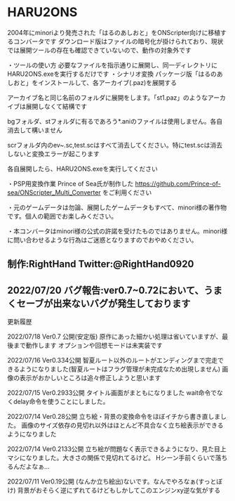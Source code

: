 # HARU2ONS
2004年にminoriより発売された「はるのあしおと」をONScripter向けに移植するコンバータです
ダウンロード版はファイルの暗号化が掛けられており、現状では展開ツールの存在も確認できていないので、動作の対象外です

・ツールの使い方
必要なファイルを指示通りに展開し、同一ディレクトリにHARU2ONS.exeを実行するだけです
・シナリオ変換
パッケージ版「はるのあしおと」をインストールして、各アーカイブ(.paz)を展開する

アーカイブ名と同じ名前のフォルダに展開をします。「st1.paz」のようなアーカイブは展開しなくて結構です

bgフォルダ、stフォルダに有るであろう*.aniのファイルは使用しません。各自消去して構いません

scrフォルダ内のev~.sc,test.scはすべて消去してください。特にtest.scは消去しないと変換エラーが起こります


各自展開したら、HARU2ONS.exeを実行してください

・PSP用変換作業
Prince of Sea氏が制作した
https://github.com/Prince-of-sea/ONScripter_Multi_Converter
をご利用ください

・元のゲームデータは勿論、展開したゲームデータもすべて、minori様の著作物です。個人の範囲でお楽しみください。

・本コンバータはminori様の公式の許諾を受けたものではありません。minori様に問い合わせるような行為はご迷惑となりますのでおやめください。

制作:RightHand Twitter:@RightHand0920
---------------------------------------------------------------------------------------------------------------
2022/07/20 バグ報告:ver0.7~0.72において、うまくセーブが出来ないバグが発生しております
---------------------------------------------------------------------------------------------------------------
更新履歴

2022/07/18 Ver0.7 公開(安定版)
原作にあった細かい処理は省いていますが、最後まで動作します
オプションや回想モードは未実装です

2022/07/16 Ver0.334公開
智夏ルート以外のルートがエンディングまで完走できるようになりました(智夏ルートはフラグ管理が未完成なため出現しません)
画像の表示がおかしいところは追々修正しようと思います

2022/07/15 Ver0.2933公開
タイトル画面がまともになりました
wait命令でなくdelay命令を使うことにしました。

2022/07/14 Ver0.28公開
立ち絵・背景の変換命令をほぼイチから書き直しました。
画像のサイズ依存の見切れ以外はほとんど不具合なく立ち絵表示ができるようになりました

2022/07/14 Ver0.2133公開
立ち絵が問題なく表示できるようになり、見た目上マシになりました。大きさの関係で見切れてるけど。
Hシーン手前くらいで落ちるんだよなぁ…

2022/07/11 Ver0.19公開
(なんか立ち絵出)ないです。なんでやろなぁ(すっとぼけ)
背景がおそらく逆にずれてるけどもしかしてこのエンジンxy逆な気がする




